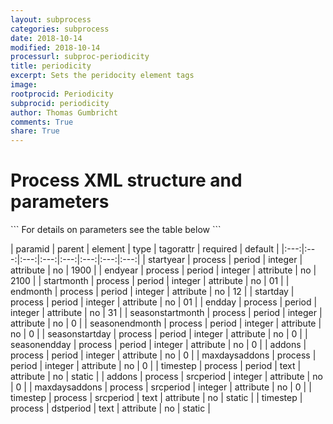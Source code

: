 ```yaml
---
layout: subprocess
categories: subprocess
date: 2018-10-14
modified: 2018-10-14
processurl: subproc-periodicity
title: periodicity
excerpt: Sets the peridocity element tags
image: 
rootprocid: Periodicity
subprocid: periodicity
author: Thomas Gumbricht
comments: True
share: True
---
```


<h1 class='foot-description'>Process XML structure and parameters</h1>
```
For details on parameters see the table below
<?xml version="1.0" ?>
<process>
  <!--Generated from python-->
  <userproj plotid="yourplotid" projectid="yourprojectid" siteid="yoursiteid" system="systemid" tractid="yourtractid" userid="youruserid"/>
  <period endday="DD" endmonth="MM" endyear="YYYY" seasonendday="DD" seasonendmonth="MM" seasonstartday="DD" seasonstartmonth="MM" startday="DD" startmonth="MM" startyear="YYYY" timestep="timestep"/>
  <period addons="xyz" endday="xyz" endmonth="xyz" endyear="xyz" maxdaysaddons="xyz" seasonendday="xyz" seasonendmonth="xyz" seasonstartday="xyz" seasonstartmonth="xyz" startday="xyz" startmonth="xyz" startyear="xyz" timestep="txtstring"/>
  <srcperiod addons="xyz" maxdaysaddons="xyz" timestep="txtstring"/>
  <dstperiod timestep="txtstring"/>
</process>
```

| paramid | parent | element | type | tagorattr | required | default |
|:---:|:---:|:---:|:---:|:---:|:---:|:---:|:---:|
| startyear | process | period | integer | attribute | no | 1900 |
| endyear | process | period | integer | attribute | no | 2100 |
| startmonth | process | period | integer | attribute | no | 01 |
| endmonth | process | period | integer | attribute | no | 12 |
| startday | process | period | integer | attribute | no | 01 |
| endday | process | period | integer | attribute | no | 31 |
| seasonstartmonth | process | period | integer | attribute | no | 0 |
| seasonendmonth | process | period | integer | attribute | no | 0 |
| seasonstartday | process | period | integer | attribute | no | 0 |
| seasonendday | process | period | integer | attribute | no | 0 |
| addons | process | period | integer | attribute | no | 0 |
| maxdaysaddons | process | period | integer | attribute | no | 0 |
| timestep | process | period | text | attribute | no | static |
| addons | process | srcperiod | integer | attribute | no | 0 |
| maxdaysaddons | process | srcperiod | integer | attribute | no | 0 |
| timestep | process | srcperiod | text | attribute | no | static |
| timestep | process | dstperiod | text | attribute | no | static |
